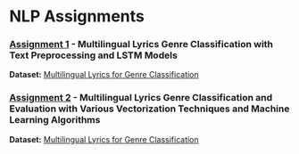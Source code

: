 # NLP Assignments

### [Assignment 1](https://github.com/astro215/NLP/tree/main/Assignment-1) - Multilingual Lyrics Genre Classification with Text Preprocessing and LSTM Models 

**Dataset:** [Multilingual Lyrics for Genre Classification](https://www.kaggle.com/datasets/mateibejan/multilingual-lyrics-for-genre-classification?select=train.csv)

### [Assignment 2](https://github.com/astro215/NLP/tree/main/Assignment-2) - Multilingual Lyrics Genre Classification and Evaluation with Various Vectorization Techniques and Machine Learning Algorithms

**Dataset:** [Multilingual Lyrics for Genre Classification](https://www.kaggle.com/datasets/mateibejan/multilingual-lyrics-for-genre-classification?select=train.csv)
